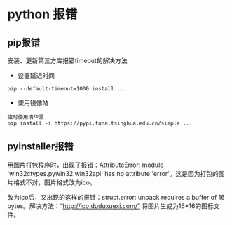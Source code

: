 # python 报错

## pip报错

安装、更新第三方库报错timeout的解决方法

* 设置延迟时间

```
pip --default-timeout=1000 install ...
```

* 使用镜像站

```
临时使用清华源
pip install -i https://pypi.tuna.tsinghua.edu.cn/simple ...
```

## pyinstaller报错

用图片打包程序时，出现了报错：AttributeError: module 'win32ctypes.pywin32.win32api' has no attribute 'error'。这是因为打包的图片格式不对，图片格式改为ico。

改为ico后，又出现的这样的报错：struct.error: unpack requires a buffer of 16 bytes。解决方法：“http://ico.duduxuexi.com/” 将图片生成为16\*16的图标文件。
